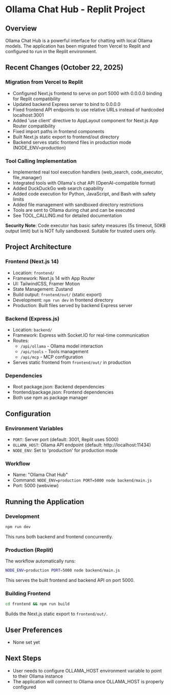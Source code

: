# Ollama Chat Hub - Replit Project

## Overview
Ollama Chat Hub is a powerful interface for chatting with local Ollama models. The application has been migrated from Vercel to Replit and configured to run in the Replit environment.

## Recent Changes (October 22, 2025)

### Migration from Vercel to Replit
- Configured Next.js frontend to serve on port 5000 with 0.0.0.0 binding for Replit compatibility
- Updated backend Express server to bind to 0.0.0.0
- Fixed frontend API endpoints to use relative URLs instead of hardcoded localhost:3001
- Added 'use client' directive to AppLayout component for Next.js App Router compatibility
- Fixed import paths in frontend components
- Built Next.js static export to frontend/out directory
- Backend serves static frontend files in production mode (NODE_ENV=production)

### Tool Calling Implementation
- Implemented real tool execution handlers (web_search, code_executor, file_manager)
- Integrated tools with Ollama's chat API (OpenAI-compatible format)
- Added DuckDuckGo web search capability
- Added code execution for Python, JavaScript, and Bash with safety limits
- Added file management with sandboxed directory restrictions
- Tools are sent to Ollama during chat and can be executed
- See TOOL_CALLING.md for detailed documentation

**Security Note**: Code executor has basic safety measures (5s timeout, 50KB output limit) but is NOT fully sandboxed. Suitable for trusted users only.

## Project Architecture

### Frontend (Next.js 14)
- Location: `frontend/`
- Framework: Next.js 14 with App Router
- UI: TailwindCSS, Framer Motion
- State Management: Zustand
- Build output: `frontend/out/` (static export)
- Development: `npm run dev` in frontend directory
- Production: Built files served by backend Express server

### Backend (Express.js)
- Location: `backend/`
- Framework: Express with Socket.IO for real-time communication
- Routes:
  - `/api/ollama` - Ollama model interaction
  - `/api/tools` - Tools management
  - `/api/mcp` - MCP configuration
- Serves static frontend from `frontend/out/` in production

### Dependencies
- Root package.json: Backend dependencies
- frontend/package.json: Frontend dependencies
- Both use npm as package manager

## Configuration

### Environment Variables
- `PORT`: Server port (default: 3001, Replit uses 5000)
- `OLLAMA_HOST`: Ollama API endpoint (default: http://localhost:11434)
- `NODE_ENV`: Set to 'production' for production mode

### Workflow
- Name: "Ollama Chat Hub"
- Command: `NODE_ENV=production PORT=5000 node backend/main.js`
- Port: 5000 (webview)

## Running the Application

### Development
```bash
npm run dev
```
This runs both backend and frontend concurrently.

### Production (Replit)
The workflow automatically runs:
```bash
NODE_ENV=production PORT=5000 node backend/main.js
```
This serves the built frontend and backend API on port 5000.

### Building Frontend
```bash
cd frontend && npm run build
```
Builds the Next.js static export to `frontend/out/`.

## User Preferences
- None set yet

## Next Steps
- User needs to configure OLLAMA_HOST environment variable to point to their Ollama instance
- The application will connect to Ollama once OLLAMA_HOST is properly configured
